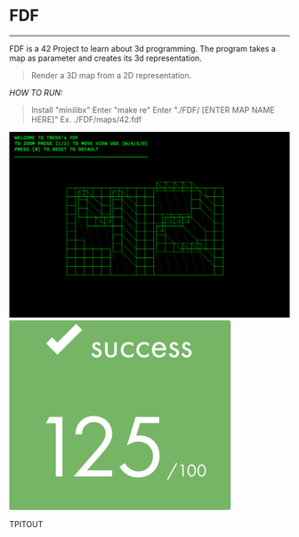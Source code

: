 #       **FDF**
----------------------
FDF is a 42 Project to learn about 3d programming. The program takes a map as parameter and creates its 3d representation.
> Render a 3D map from a 2D representation.

*HOW TO RUN:*
> Install "minilibx"
>Enter "make re"
>Enter "./FDF/ [ENTER MAP NAME HERE]"
>Ex. ./FDF/maps/42.fdf

![FDFt](https://github.com/tpitout/FDF/blob/master/FDF_42.png)
![score](https://github.com/tpitout/FDF/blob/master/FDF_Score.png)

TPITOUT
